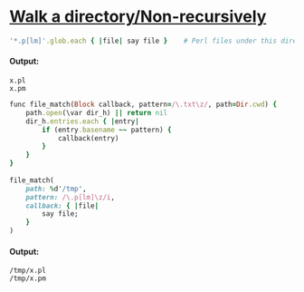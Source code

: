 [1]: https://rosettacode.org/wiki/Walk_a_directory/Non-recursively

# [Walk a directory/Non-recursively][1]

```ruby
'*.p[lm]'.glob.each { |file| say file }    # Perl files under this directory
```

#### Output:
```
x.pl
x.pm
```
```ruby
func file_match(Block callback, pattern=/\.txt\z/, path=Dir.cwd) {
    path.open(\var dir_h) || return nil
    dir_h.entries.each { |entry|
        if (entry.basename ~~ pattern) {
            callback(entry)
        }
    }
}
 
file_match(
    path: %d'/tmp',
    pattern: /\.p[lm]\z/i,
    callback: { |file|
        say file;
    }
)
```

#### Output:
```
/tmp/x.pl
/tmp/x.pm
```
